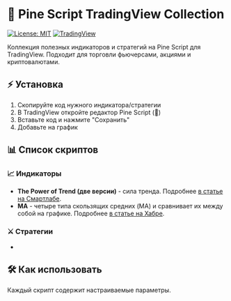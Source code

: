 # 🚀 Pine Script TradingView Collection

[![License: MIT](https://img.shields.io/badge/License-MIT-yellow.svg)](https://opensource.org/licenses/MIT)
[![TradingView](https://img.shields.io/badge/Pine_Script-v5-blue)](https://www.tradingview.com/pine-script-docs/en/v5/)

Коллекция полезных индикаторов и стратегий на Pine Script для TradingView. Подходит для торговли фьючерсами, акциями и криптовалютами.

## ⚡ Установка
1. Скопируйте код нужного индикатора/стратегии
2. В TradingView откройте редактор Pine Script (📜)
3. Вставьте код и нажмите "Сохранить"
4. Добавьте на график

## 📊 Список скриптов

### 📈 Индикаторы
- **The Power of Trend (две версии)** - сила тренда. Подробнее [в статье на Смартлабе](https://smart-lab.ru/mobile/topic/1134901/).
- **MA** - четыре типа скользящих средних (MA) и сравнивает их между собой на графике. Подробнее [в статье на Хабре](https://habr.com/ru/articles/900162/).

### ⚔️ Стратегии
- 

## 🛠 Как использовать
Каждый скрипт содержит настраиваемые параметры.
